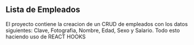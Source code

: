 ## Lista de Empleados

El proyecto contiene la creacion de un CRUD de empleados con los datos siguientes:
Clave, Fotografia, Nombre, Edad, Sexo y Salario. Todo esto haciendo uso de REACT HOOKS
